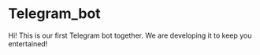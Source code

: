 # Telegram_bot
Hi! This is our first Telegram bot together. We are developing it to keep you entertained!
